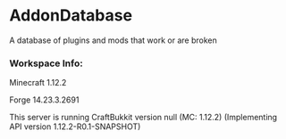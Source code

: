 # AddonDatabase
A database of plugins and mods that work or are broken

### Workspace Info:

Minecraft 1.12.2

Forge 14.23.3.2691

This server is running CraftBukkit version null (MC: 1.12.2) (Implementing API version 1.12.2-R0.1-SNAPSHOT)
